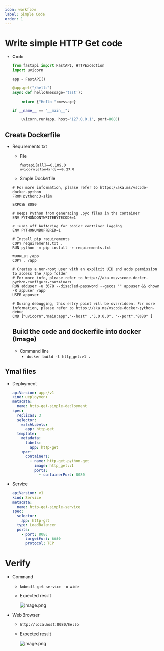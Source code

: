 ```yaml
---
icon: workflow
label: Simple Code
order: 1
---
```


# Write simple HTTP Get code

- Code
    
    ```python
    from fastapi import FastAPI, HTTPException
    import uvicorn
    
    app = FastAPI()
    
    @app.get("/hello")
    async def hello(message='test'):
       
        return {"Hello ":message}
    
    if __name__ == "__main__":
    
        uvicorn.run(app, host="127.0.0.1", port=8080)
    ```
    

## Create Dockerfile

- Requirements.txt
    - File
        
        ```
        fastapi[all]==0.109.0
        uvicorn[standard]==0.27.0
        ```
        
    - Simple Dockerfile
    
    ```docker
    # For more information, please refer to https://aka.ms/vscode-docker-python
    FROM python:3-slim
    
    EXPOSE 8080
    
    # Keeps Python from generating .pyc files in the container
    ENV PYTHONDONTWRITEBYTECODE=1
    
    # Turns off buffering for easier container logging
    ENV PYTHONUNBUFFERED=1
    
    # Install pip requirements
    COPY requirements.txt .
    RUN python -m pip install -r requirements.txt
    
    WORKDIR /app
    COPY . /app
    
    # Creates a non-root user with an explicit UID and adds permission to access the /app folder
    # For more info, please refer to https://aka.ms/vscode-docker-python-configure-containers
    RUN adduser -u 5678 --disabled-password --gecos "" appuser && chown -R appuser /app
    USER appuser
    
    # During debugging, this entry point will be overridden. For more information, please refer to https://aka.ms/vscode-docker-python-debug
    CMD ["uvicorn","main:app","--host" ,"0.0.0.0", "--port","8080" ]
    
    ```
    
    ## Build the code and dockerfile into docker (Image)
    
    - Command line
        - `docker build -t http_get:v1 .`

## Ymal files

- Deployment
    
    ```yaml
    apiVersion: apps/v1
    kind: Deployment
    metadata:
      name: http-get-simple-deployment
    spec:
      replicas: 3
      selector:
        matchLabels:
          app: http-get
      template:
        metadata:
          labels:
            app: http-get
        spec:
          containers:
            - name: http-get-python-get
              image: http_get:v1
              ports:
                - containerPort: 8080
    
    ```
    
- Service
    
    ```yaml
    apiVersion: v1
    kind: Service
    metadata:
      name: http-get-simple-service
    spec:
      selector:
        app: http-get
      type: LoadBalancer
      ports:
        - port: 8080
          targetPort: 8080
          protocol: TCP
    
    ```
    

# Verify

- Command
    - `kubectl get service -o wide`
    - Expected result
        
        ![image.png](https://prod-files-secure.s3.us-west-2.amazonaws.com/f957728d-52bc-414a-aad5-c7916a4193eb/f105e080-2d9f-4a49-bef4-19d921a37364/image.png)
        
- Web Browser
    - `http://localhost:8080/hello`
    - Expected result
        
        ![image.png](https://prod-files-secure.s3.us-west-2.amazonaws.com/f957728d-52bc-414a-aad5-c7916a4193eb/7b30c098-5958-4470-9fb1-da24a75cd1d0/image.png)
